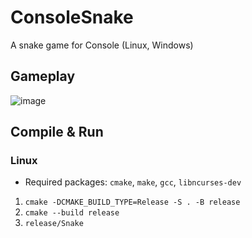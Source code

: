 # ConsoleSnake

A snake game for Console (Linux, Windows)

## Gameplay
![image](https://github.com/user-attachments/assets/6459f54e-456c-4d88-8f06-6bb85525f87e)

## Compile & Run
### Linux
- Required packages: `cmake`, `make`, `gcc`, `libncurses-dev`

1. `cmake -DCMAKE_BUILD_TYPE=Release -S . -B release`
2. `cmake --build release`
3. `release/Snake`
